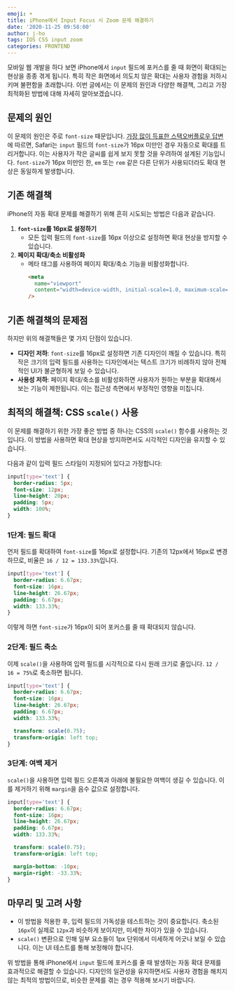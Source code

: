 ```yaml
---
emoji: ☀️
title: iPhone에서 Input Focus 시 Zoom 문제 해결하기
date: '2020-11-25 09:58:00'
author: j-ho
tags: IOS CSS input zoom
categories: FRONTEND
---
```


모바일 웹 개발을 하다 보면 iPhone에서 `input` 필드에 포커스를 줄 때 화면이 확대되는 현상을 종종 겪게 됩니다. 특히 작은 화면에서 의도치 않은 확대는 사용자 경험을 저하시키며 불편함을 초래합니다. 이번 글에서는 이 문제의 원인과 다양한 해결책, 그리고 가장 최적화된 방법에 대해 자세히 알아보겠습니다.

## 문제의 원인

이 문제의 원인은 주로 `font-size` 때문입니다. [가장 많이 득표한 스택오버플로우 답변](https://stackoverflow.com/a/6394497)에 따르면, Safari는 `input` 필드의 `font-size`가 16px 미만인 경우 자동으로 확대를 트리거합니다. 이는 사용자가 작은 글씨를 쉽게 보지 못할 것을 우려하여 설계된 기능입니다. `font-size`가 16px 미만인 한, `em` 또는 `rem` 같은 다른 단위가 사용되더라도 확대 현상은 동일하게 발생합니다.

## 기존 해결책

iPhone의 자동 확대 문제를 해결하기 위해 흔히 시도되는 방법은 다음과 같습니다.

1. **`font-size`를 16px로 설정하기**
   - 모든 입력 필드의 `font-size`를 16px 이상으로 설정하면 확대 현상을 방지할 수 있습니다.
2. **페이지 확대/축소 비활성화**
   - 메타 태그를 사용하여 페이지 확대/축소 기능을 비활성화합니다.
     ```html
     <meta
       name="viewport"
       content="width=device-width, initial-scale=1.0, maximum-scale=1.0, user-scalable=no"
     />
     ```

## 기존 해결책의 문제점

하지만 위의 해결책들은 몇 가지 단점이 있습니다.

- **디자인 저하**: `font-size`를 16px로 설정하면 기존 디자인이 깨질 수 있습니다. 특히 작은 크기의 입력 필드를 사용하는 디자인에서는 텍스트 크기가 비례하지 않아 전체적인 UI가 불균형하게 보일 수 있습니다.
- **사용성 저하**: 페이지 확대/축소를 비활성화하면 사용자가 원하는 부분을 확대해서 보는 기능이 제한됩니다. 이는 접근성 측면에서 부정적인 영향을 미칩니다.

## 최적의 해결책: CSS `scale()` 사용

이 문제를 해결하기 위한 가장 좋은 방법 중 하나는 CSS의 `scale()` 함수를 사용하는 것입니다. 이 방법을 사용하면 확대 현상을 방지하면서도 시각적인 디자인을 유지할 수 있습니다.

다음과 같이 입력 필드 스타일이 지정되어 있다고 가정합니다:

```css
input[type='text'] {
  border-radius: 5px;
  font-size: 12px;
  line-height: 20px;
  padding: 5px;
  width: 100%;
}
```

### 1단계: 필드 확대

먼저 필드를 확대하여 `font-size`를 16px로 설정합니다. 기존의 12px에서 16px로 변경하므로, 비율은 `16 / 12 = 133.33%`입니다.

```css
input[type='text'] {
  border-radius: 6.67px;
  font-size: 16px;
  line-height: 26.67px;
  padding: 6.67px;
  width: 133.33%;
}
```

이렇게 하면 `font-size`가 16px이 되어 포커스를 줄 때 확대되지 않습니다.

### 2단계: 필드 축소

이제 `scale()`을 사용하여 입력 필드를 시각적으로 다시 원래 크기로 줄입니다. `12 / 16 = 75%`로 축소하면 됩니다.

```css
input[type='text'] {
  border-radius: 6.67px;
  font-size: 16px;
  line-height: 26.67px;
  padding: 6.67px;
  width: 133.33%;

  transform: scale(0.75);
  transform-origin: left top;
}
```

### 3단계: 여백 제거

`scale()`을 사용하면 입력 필드 오른쪽과 아래에 불필요한 여백이 생길 수 있습니다. 이를 제거하기 위해 `margin`을 음수 값으로 설정합니다.

```css
input[type='text'] {
  border-radius: 6.67px;
  font-size: 16px;
  line-height: 26.67px;
  padding: 6.67px;
  width: 133.33%;

  transform: scale(0.75);
  transform-origin: left top;

  margin-bottom: -10px;
  margin-right: -33.33%;
}
```

## 마무리 및 고려 사항

- 이 방법을 적용한 후, 입력 필드의 가독성을 테스트하는 것이 중요합니다. 축소된 `16px`이 실제로 `12px`과 비슷하게 보이지만, 미세한 차이가 있을 수 있습니다.
- `scale()` 변환으로 인해 일부 요소들이 1px 단위에서 미세하게 어긋나 보일 수 있습니다. 이는 UI 테스트를 통해 보정해야 합니다.

위 방법을 통해 iPhone에서 `input` 필드에 포커스를 줄 때 발생하는 자동 확대 문제를 효과적으로 해결할 수 있습니다. 디자인의 일관성을 유지하면서도 사용자 경험을 해치지 않는 최적의 방법이므로, 비슷한 문제를 겪는 경우 적용해 보시기 바랍니다.

```toc

```

